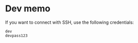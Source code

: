 # Dev memo

If you want to connect with SSH, use the following credentials:

```
dev
devpass123
```
